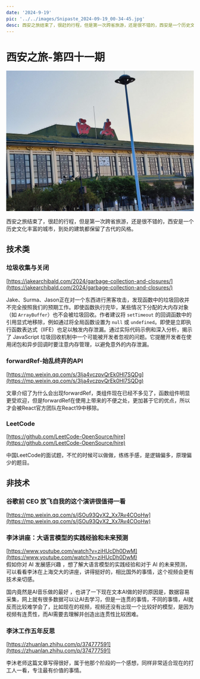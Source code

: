 ```yaml
---
date: '2024-9-19'
pic: '../../images/Snipaste_2024-09-19_00-34-45.jpg'
desc: 西安之旅结束了，很赶的行程，但是第一次跨省旅游，还是很不错的，西安是一个历史文化丰富的城市，到处的建筑都保留了古代的风格。
---
```

# 西安之旅-第四十一期
![Snipaste_2024-09-19_00-34-45.jpg](../../images/Snipaste_2024-09-19_00-34-45.jpg)


西安之旅结束了，很赶的行程，但是第一次跨省旅游，还是很不错的，西安是一个历史文化丰富的城市，到处的建筑都保留了古代的风格。


## 技术类
### 垃圾收集与关闭

[https://jakearchibald.com/2024/garbage-collection-and-closures/](https://jakearchibald.com/2024/garbage-collection-and-closures/)



Jake、Surma、Jason正在对一个东西进行黑客攻击，发现函数中的垃圾回收并不完全按照我们的预期工作。即使函数执行完毕，某些情况下分配的大内存对象（如 `ArrayBuffer`）也不会被垃圾回收。作者建议将 `setTimeout` 的回调函数中的引用显式地移除，例如通过将全局函数设置为 `null` 或 `undefined`。即使是立即执行函数表达式（IIFE）也足以触发内存泄漏。通过实际代码示例和深入分析，揭示了 JavaScript 垃圾回收机制中一个可能被开发者忽视的问题。它提醒开发者在使用闭包和异步回调时要注意内存管理，以避免意外的内存泄漏。



### forwardRef-始乱终弃的API

[https://mp.weixin.qq.com/s/3Ija4vczpvQrEk0Hl7SQDg](https://mp.weixin.qq.com/s/3Ija4vczpvQrEk0Hl7SQDg)


文章介绍了为什么会出现forwardRef，类组件现在已经不多见了，函数组件明显更受欢迎，但是forwardRef在使用上带来的不便之处，更加甚于它的优点，所以才会被React官方团队在React19中移除。

### LeetCode

[https://github.com/LeetCode-OpenSource/hire](https://github.com/LeetCode-OpenSource/hire)

中国LeetCode的面试题，不忙的时候可以做做，练练手感，是逻辑偏多，原理偏少的题目。



## 非技术
### 谷歌前 CEO 放飞自我的这个演讲很值得一看

[https://mp.weixin.qq.com/s/jSOu93QvX2_Xx7Av4COoHw](https://mp.weixin.qq.com/s/jSOu93QvX2_Xx7Av4COoHw)





### 李沐讲座：大语言模型的实践经验和未来预测

[https://www.youtube.com/watch?v=ziHUcDh0DwM](https://www.youtube.com/watch?v=ziHUcDh0DwM)  
假如你对 AI 发展感兴趣 ，想了解大语言模型的实践经验和对于 AI 的未来预测，可以看看李沐在上海交大的讲座，讲得挺好的，相比国外的事情，这个视频会更有技术亲切感。



国内竟然是AI音乐做的最好 ，也讲了一下现在文本AI做的好的原因是，数据容易采集，网上就有很多数据可以让AI去学习，但是一连贯的事情，不同的事情，AI就反而比较难学会了，比如现在的视频，视频还没有出现一个比较好的模型，是因为视频有连贯性，而AI需要去理解并创造出连贯性比较困难。 


### 李沐工作五年反思

[https://zhuanlan.zhihu.com/p/374777591](https://zhuanlan.zhihu.com/p/374777591)

李沐老师这篇文章写得很好，属于他那个阶段的一个感想，同样非常适合现在的打工人一看，专注最有价值的事情。


